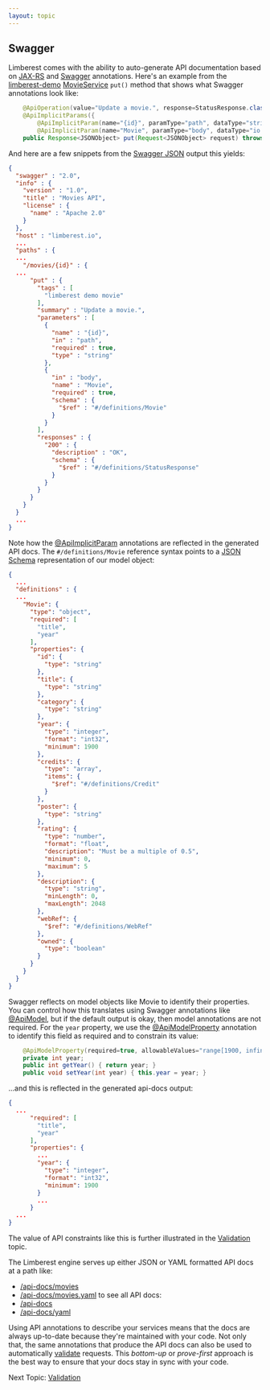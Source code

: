 ```yaml
---
layout: topic
---
```

## Swagger
Limberest comes with the ability to auto-generate API documentation based on 
[JAX-RS](http://docs.oracle.com/javaee/7/api/javax/ws/rs/Path.html) and 
[Swagger](https://github.com/swagger-api/swagger-core/wiki/Annotations-1.5.X)
annotations.  Here's an example from the [limberest-demo](demo.md)
[MovieService](https://github.com/limberest/limberest-demo/blob/master/src/io/limberest/demo/service/MovieService.java)
`put()` method that shows what Swagger annotations look like:
```java
    @ApiOperation(value="Update a movie.", response=StatusResponse.class)
    @ApiImplicitParams({
        @ApiImplicitParam(name="{id}", paramType="path", dataType="string", required=true),
        @ApiImplicitParam(name="Movie", paramType="body", dataType="io.limberest.demo.model.Movie", required=true)})
    public Response<JSONObject> put(Request<JSONObject> request) throws ServiceException {
```
And here are a few snippets from the [Swagger JSON](http://limberest.io/demo/api-docs/movies)
output this yields:
```json
{
  "swagger" : "2.0",
  "info" : {
    "version" : "1.0",
    "title" : "Movies API",
    "license" : {
      "name" : "Apache 2.0"
    }
  },
  "host" : "limberest.io",
  ...
  "paths" : {
  ...
    "/movies/{id}" : {
  ...
      "put" : {
        "tags" : [
          "limberest demo movie"
        ],
        "summary" : "Update a movie.",
        "parameters" : [
          {
            "name" : "{id}",
            "in" : "path",
            "required" : true,
            "type" : "string"
          },
          {
            "in" : "body",
            "name" : "Movie",
            "required" : true,
            "schema" : {
              "$ref" : "#/definitions/Movie"
            }
          }
        ],
        "responses" : {
          "200" : {
            "description" : "OK",
            "schema" : {
              "$ref" : "#/definitions/StatusResponse"
            }
          }
        }
      }
    }
  }
  ...
}
```

Note how the [@ApiImplicitParam](https://github.com/swagger-api/swagger-core/wiki/Annotations-1.5.X#apiimplicitparam-apiimplicitparams)
annotations are reflected in the generated API docs.  The `#/definitions/Movie` reference syntax points to a 
[JSON Schema](http://json-schema.org/) representation of our model object:
```json
{
  ...
  "definitions" : {
  ...
    "Movie": {
      "type": "object",
      "required": [
        "title",
        "year"
      ],
      "properties": {
        "id": {
          "type": "string"
        },
        "title": {
          "type": "string"
        },
        "category": {
          "type": "string"
        },
        "year": {
          "type": "integer",
          "format": "int32",
          "minimum": 1900
        },
        "credits": {
          "type": "array",
          "items": {
            "$ref": "#/definitions/Credit"
          }
        },
        "poster": {
          "type": "string"
        },
        "rating": {
          "type": "number",
          "format": "float",
          "description": "Must be a multiple of 0.5",
          "minimum": 0,
          "maximum": 5
        },
        "description": {
          "type": "string",
          "minLength": 0,
          "maxLength": 2048
        },
        "webRef": {
          "$ref": "#/definitions/WebRef"
        },
        "owned": {
          "type": "boolean"
        }
      }
    }
  }
}
```

Swagger reflects on model objects like Movie to identify their properties.
You can control how this translates using Swagger annotations like
[@ApiModel](https://github.com/swagger-api/swagger-core/wiki/Annotations-1.5.X#apimodel),
but if the default output is okay, then model annotations are not required.
For the `year` property, we use the 
[@ApiModelProperty](https://github.com/swagger-api/swagger-core/wiki/Annotations-1.5.X#apimodelproperty) 
annotation to identify this field as required and to constrain its value:
```java
    @ApiModelProperty(required=true, allowableValues="range[1900, infinity]")    
    private int year;
    public int getYear() { return year; }
    public void setYear(int year) { this.year = year; }
```  

...and this is reflected in the generated api-docs output:
```json
{
  ...
      "required": [
        "title",
        "year"
      ],
      "properties": {
        ...
        "year": {
          "type": "integer",
          "format": "int32",
          "minimum": 1900
        }
        ...
      }
  ...
}
```

The value of API constraints like this is further illustrated in the [Validation](validation) topic.

The Limberest engine serves up either JSON or YAML formatted API docs at a path like:
 - [/api-docs/movies](http://limberest.io/demo/api-docs/movies)
 - [/api-docs/movies.yaml](http://limberest.io/demo/api-docs/movies.yaml)
to see all API docs: 
 - [/api-docs](http://limberest.io/demo/api-docs)
 - [/api-docs/yaml](http://limberest.io/demo/api-docs/swagger.yaml)

Using API annotations to describe your services means that the docs are always up-to-date
because they're maintained with your code.  Not only that, the same annotations that produce
the API docs can also be used to automatically [validate](validation) requests.
This *bottom-up* or *prove-first* approach is the best way to ensure that your docs stay
in sync with your code.

Next Topic: [Validation](validation)